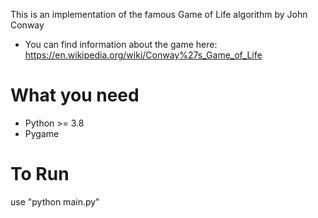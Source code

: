 This is an implementation of the famous Game of Life algorithm by John Conway
- You can find information about the game here: https://en.wikipedia.org/wiki/Conway%27s_Game_of_Life

# What you need
- Python >= 3.8
- Pygame

# To Run
use "python main.py"
